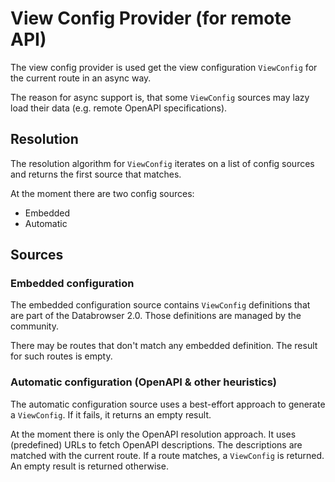 # View Config Provider (for remote API)

The view config provider is used get the view configuration `ViewConfig` for the current route in an async way.

The reason for async support is, that some `ViewConfig` sources may lazy load their data (e.g. remote OpenAPI specifications).

## Resolution

The resolution algorithm for `ViewConfig` iterates on a list of config sources and returns the first source that matches.

At the moment there are two config sources:

- Embedded
- Automatic

## Sources

### Embedded configuration

The embedded configuration source contains `ViewConfig` definitions that are part of the Databrowser 2.0. Those definitions are managed by the community.

There may be routes that don't match any embedded definition. The result for such routes is empty.

### Automatic configuration (OpenAPI & other heuristics)

The automatic configuration source uses a best-effort approach to generate a `ViewConfig`. If it fails, it returns an empty result.

At the moment there is only the OpenAPI resolution approach. It uses (predefined) URLs to fetch OpenAPI descriptions. The descriptions are matched with the current route. If a route matches, a `ViewConfig` is returned. An empty result is returned otherwise.

